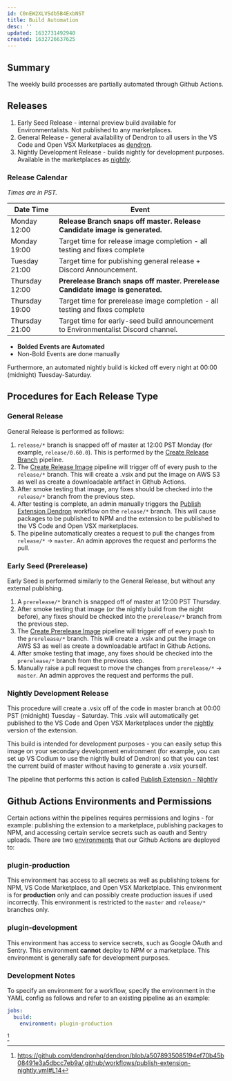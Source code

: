 ```yaml
---
id: C0nEW2XLVSdb5B4ExbNST
title: Build Automation
desc: ''
updated: 1632731492940
created: 1632726637625
---
```


## Summary

The weekly build processes are partially automated through Github Actions.

## Releases

1. Early Seed Release - internal preview build available for Environmentalists. Not published to any marketplaces.
1. General Release - general availability of Dendron to all users in the VS Code and Open VSX Marketplaces as [dendron](https://marketplace.visualstudio.com/items?itemName=dendron.dendron).
1. Nightly Development Release - builds nightly for development purposes. Available in the marketplaces as [nightly](https://marketplace.visualstudio.com/items?itemName=dendron.nightly).

### Release Calendar

_Times are in PST._

| Date Time      | Event                                                                              |
| -------------- | ---------------------------------------------------------------------------------- |
| Monday 12:00   | **Release Branch snaps off master. Release Candidate image is generated.**         |
| Monday 19:00   | Target time for release image completion - all testing and fixes complete          |
| Tuesday 21:00  | Target time for publishing general release + Discord Announcement.                 |
| Thursday 12:00 | **Prerelease Branch snaps off master. Prerelease Candidate image is generated.**   |
| Thursday 19:00 | Target time for prerelease image completion - all testing and fixes complete       |
| Thursday 21:00 | Target time for early-seed build announcement to Environmentalist Discord channel. |

- **Bolded Events are Automated**
- Non-Bold Events are done manually

Furthermore, an automated nightly build is kicked off every night at 00:00 (midnight) Tuesday-Saturday.

## Procedures for Each Release Type

### General Release

General Release is performed as follows:
1. `release/*` branch is snapped off of master at 12:00 PST Monday (for example, `release/0.60.0`). This is performed by the [Create Release Branch](https://github.com/dendronhq/dendron/actions/workflows/create-release-branch.yml) pipeline.
1. The [Create Release Image](https://github.com/dendronhq/dendron/actions/workflows/create-release-image.yml) pipeline will trigger off of every push to the `release/*` branch. This will create a .vsix and put the image on AWS S3 as well as create a downloadable artifact in Github Actions. 
1. After smoke testing that image, any fixes should be checked into the `release/*` branch from the previous step.
1. After testing is complete, an admin manually triggers the [Publish Extension Dendron](https://github.com/dendronhq/dendron/actions/workflows/publish-extension-dendron.yml) workflow on the `release/*` branch. This will cause packages to be published to NPM and the extension to be published to the VS Code and Open VSX marketplaces.
1. The pipeline automatically creates a request to pull the changes from `release/*` -> `master`. An admin approves the request and performs the pull.

### Early Seed (Prerelease)

Early Seed is performed similarly to the General Release, but without any external publishing.
1. A `prerelease/*` branch is snapped off of master at 12:00 PST Thursday.
1. After smoke testing that image (or the nightly build from the night before), any fixes should be checked into the `prerelease/*` branch from the previous step.
1. The [Create Prerelease Image](https://github.com/dendronhq/dendron/actions/workflows/create-prerelease-image.yml) pipeline will trigger off of every push to the `prerelease/*` branch. This will create a .vsix and put the image on AWS S3 as well as create a downloadable artifact in Github Actions. 
1. After smoke testing that image, any fixes should be checked into the `prerelease/*` branch from the previous step.
1. Manually raise a pull request to move the changes from `prerelease/*` -> `master`. An admin approves the request and performs the pull.

### Nightly Development Release

This procedure will create a .vsix off of the code in master branch at 00:00 PST (midnight) Tuesday - Saturday. This .vsix will automatically get published to the VS Code and Open VSX Marketplaces under the [nightly](https://marketplace.visualstudio.com/items?itemName=dendron.nightly) version of the extension.

This build is intended for development purposes - you can easily setup this image on your secondary development environment (for example, you can set up VS Codium to use the nightly build of Dendron) so that you can test the current build of master without having to generate a .vsix yourself.

The pipeline that performs this action is called [Publish Extension - Nightly](https://github.com/dendronhq/dendron/actions/workflows/publish-extension-nightly.yml)

## Github Actions Environments and Permissions

Certain actions within the pipelines requires permissions and logins - for example: publishing the extension to a marketplace, publishing packages to NPM, and accessing certain service secrets such as oauth and Sentry uploads.  There are two [environments](https://docs.github.com/en/actions/deployment/environments) that our Github Actions are deployed to:

### plugin-production

This environment has access to all secrets as well as publishing tokens for NPM, VS Code Marketplace, and Open VSX Marketplace. This environment is for **production** only and can possibly create production issues if used incorrectly. This environment is restricted to the `master` and `release/*` branches only.

### plugin-development

This environment has access to service secrets, such as Google OAuth and Sentry. This environment **cannot** deploy to NPM or a marketplace. This environment is generally safe for development purposes.

### Development Notes

To specify an environment for a workflow, specify the environment in the YAML config as follows and refer to an existing pipeline as an example:

```yml
jobs:
  build:
    environment: plugin-production
```
[^1]

[^1]: https://github.com/dendronhq/dendron/blob/a5078935085194ef70b45b08491e3a5dbcc7eb9a/.github/workflows/publish-extension-nightly.yml#L14